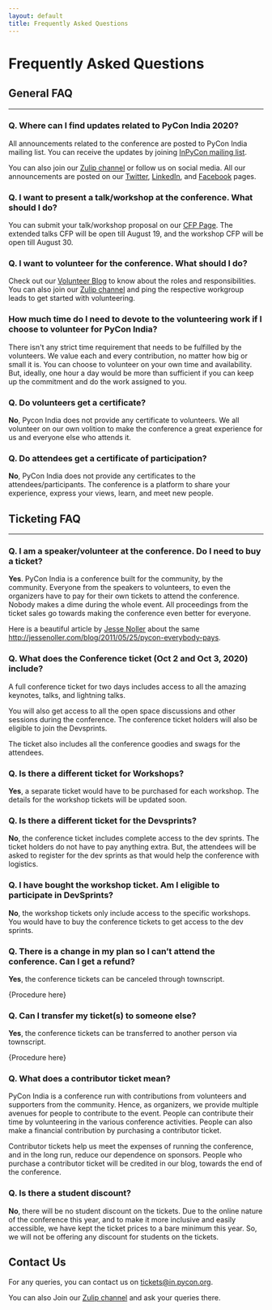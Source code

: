 ```yaml
---
layout: default
title: Frequently Asked Questions
---
```


# Frequently Asked Questions

## General FAQ

---

### Q. Where can I find updates related to PyCon India 2020?

All announcements related to the conference are posted to PyCon India mailing list.  You can receive the updates by joining [InPyCon mailing list](
https://mail.python.org/mailman/listinfo/inpycon).

You can also join our [Zulip channel](https://pyconindia.zulipchat.com/) or follow us on social media. All our announcements are posted on our [Twitter](https://twitter.com/pyconindia/), [LinkedIn](https://www.linkedin.com/company/pyconindia/), and [Facebook](https://www.facebook.com/PyConIndia/) pages.

### Q. I want to present a talk/workshop at the conference. What should I do?

You can submit your talk/workshop proposal on our [CFP Page](https://in.pycon.org/cfp/2020/proposals/). The extended talks CFP will be open till August 19, and the workshop CFP will be open till August 30.

### Q. I want to volunteer for the conference. What should I do?

Check out our [Volunteer Blog](https://in.pycon.org/blog/2020/2020-call-for-volunteers.html) to know about the roles and responsibilities. You can also join our [Zulip channel](https://pyconindia.zulipchat.com/) and ping the respective workgroup leads to get started with volunteering.

### How much time do I need to devote to the volunteering work if I choose to volunteer for PyCon India? 

There isn't any strict time requirement that needs to be fulfilled by the volunteers. We value each and every contribution, no matter how big or small it is. You can choose to volunteer on your own time and availability. But, ideally, one hour a day would be more than sufficient if you can keep up the commitment and do the work assigned to you.  

### Q. Do volunteers get a certificate?

**No**, Pycon India does not provide any certificate to volunteers. We all volunteer on our own volition to make the conference a great experience for us and everyone else who attends it.

### Q. Do attendees get a certificate of participation?

**No**, PyCon India does not provide any certificates to the attendees/participants. The conference is a platform to share your experience, express your views, learn, and meet new people.


## Ticketing FAQ

---

### Q. I am a speaker/volunteer at the conference. Do I need to buy a ticket?

**Yes**. PyCon India is a conference built for the community, by the community. Everyone from the speakers to volunteers, to even the organizers have to pay for their own tickets to attend the conference. Nobody makes a dime during the whole event. All proceedings from the ticket sales go towards making the conference even better for everyone.

Here is a beautiful article by [Jesse Noller](https://twitter.com/jessenoller) about the same http://jessenoller.com/blog/2011/05/25/pycon-everybody-pays.

### Q. What does the Conference ticket (Oct 2 and Oct 3, 2020) include?

A full conference ticket for two days includes access to all the amazing keynotes, talks, and lightning talks.

You will also get access to all the open space discussions and other sessions during the conference. The conference ticket holders will also be eligible to join the Devsprints.

The ticket also includes all the conference goodies and swags for the attendees. 

### Q. Is there a different ticket for Workshops?

**Yes**, a separate ticket would have to be purchased for each workshop. The details for the workshop tickets will be updated soon. 

### Q. Is there a different ticket for the Devsprints?

**No**, the conference ticket includes complete access to the dev sprints. The ticket holders do not have to pay anything extra. But, the attendees will be asked to register for the dev sprints as that would help the conference with logistics. 

### Q. I have bought the workshop ticket. Am I eligible to participate in DevSprints?

**No**, the workshop tickets only include access to the specific workshops. You would have to buy the conference tickets to get access to the dev sprints. 

### Q. There is a change in my plan so I can’t attend the conference. Can I get a refund?

**Yes**, the conference tickets can be canceled through townscript. 

{Procedure here}

### Q. Can I transfer my ticket(s) to someone else?

**Yes**, the conference tickets can be transferred to another person via townscript. 

{Procedure here}

### Q. What does a contributor ticket mean?

PyCon India is a conference run with contributions from volunteers and supporters from the community. Hence, as organizers, we provide multiple avenues for people to contribute to the event. People can contribute their time by volunteering in the various conference activities. People can also make a financial contribution by purchasing a contributor ticket.

Contributor tickets help us meet the expenses of running the conference, and in the long run, reduce our dependence on sponsors. People who purchase a contributor ticket will be credited in our blog, towards the end of the conference.


### Q. Is there a student discount?

**No**, there will be no student discount on the tickets. Due to the online nature of the conference this year, and to make it more inclusive and easily accessible, we have kept the ticket prices to a bare minimum this year. So, we will not be offering any discount for students on the tickets.

## Contact Us

For any queries, you can contact us on <tickets@in.pycon.org>.

You can also Join our [Zulip channel](https://pyconindia.zulipchat.com/) and ask your queries there. 

